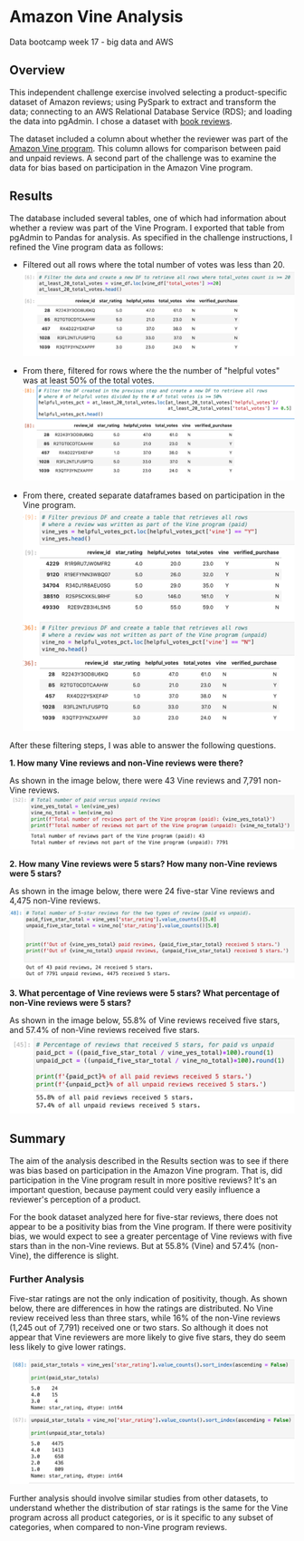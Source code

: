# Amazon Vine Analysis
Data bootcamp week 17 - big data and AWS

## Overview
This independent challenge exercise involved selecting a product-specific dataset of Amazon reviews; using PySpark to extract and transform the data; connecting to an AWS Relational Database Service (RDS); and loading the data into pgAdmin. I chose a dataset with [book reviews](https://s3.amazonaws.com/amazon-reviews-pds/tsv/amazon_reviews_us_Books_v1_02.tsv.gz).


The dataset included a column about whether the reviewer was part of the [Amazon Vine program](https://www.amazon.com/vine/about). This column allows for comparison between paid and unpaid reviews. A second part of the challenge was to examine the data for bias based on participation in the Amazon Vine program.

## Results
The database included several tables, one of which had information about whether a review was part of the Vine Program. I exported that table from pgAdmin to Pandas for analysis. As specified in the challenge instructions, I refined the Vine program data as follows:

* Filtered out all rows where the total number of votes was less than 20.
![screenshot of dataframe showing filter for total number of votes >=20](https://github.com/larabjork/amazon-vine-analysis/blob/main/images/filter1.png)

* From there, filtered for rows where the the number of "helpful votes" was at least 50% of the total votes.
![screenshot of dataframe showing filter for helpful votes / total number](https://github.com/larabjork/amazon-vine-analysis/blob/main/images/filter2.png)

* From there, created separate dataframes based on participation in the Vine program.
![screenshot of dataframe showing filters for vine = Y and vine = n](https://github.com/larabjork/amazon-vine-analysis/blob/main/images/filter3.png)

After these filtering steps, I was able to answer the following questions.

__1. How many Vine reviews and non-Vine reviews were there?__

As shown in the image below, there were 43 Vine reviews and 7,791 non-Vine reviews.
![screenshot of dataframe showing totals for vine = Y and vine = n](https://github.com/larabjork/amazon-vine-analysis/blob/main/images/total_vine_or_not.png)

__2. How many Vine reviews were 5 stars? How many non-Vine reviews were 5 stars?__

As shown in the image below, there were 24 five-star Vine reviews and 4,475 non-Vine reviews.
![screenshot of dataframe showing totals for five-star reviews based on vine = Y and vine = n](https://github.com/larabjork/amazon-vine-analysis/blob/main/images/total_five_star_paid_unpaid_count.png)

__3. What percentage of Vine reviews were 5 stars? What percentage of non-Vine reviews were 5 stars?__

As shown in the image below, 55.8% of Vine reviews received five stars, and 57.4% of non-Vine reviews received five stars.
![screenshot of dataframe showing percentage of five-star reviews based on vine = Y and vine = n](https://github.com/larabjork/amazon-vine-analysis/blob/main/images/total_five_star_paid_unpaid_percentage.png)

## Summary
The aim of the analysis described in the Results section was to see if there was bias based on participation in the Amazon Vine program. That is, did participation in the Vine program result in more positive reviews? It's an important question, because payment could very easily influence a reviewer's perception of a product.

For the book dataset analyzed here for five-star reviews, there does not appear to be a positivity bias from the Vine program. If there were positivity bias, we would expect to see a greater percentage of Vine reviews with five stars than in the non-Vine reviews. But at 55.8% (Vine) and 57.4% (non-Vine), the difference is slight.

### Further Analysis
Five-star ratings are not the only indication of positivity, though. As shown below, there are differences in how the ratings are distributed. No Vine review received less than three stars, while 16% of the non-Vine reviews (1,245 out of 7,791) received one or two stars. So although it does not appear that Vine reviewers are more likely to give five stars, they do seem less likely to give lower ratings. 

![screenshot of dataframe showing count of each number of stars, for paid vs unpaid reviews](https://github.com/larabjork/amazon-vine-analysis/blob/main/images/paid_not_count_star_type.png)

Further analysis should involve similar studies from other datasets, to understand whether the distribution of star ratings is the same for the Vine program across all product categories, or is it specific to any subset of categories, when compared to non-Vine program reviews. 